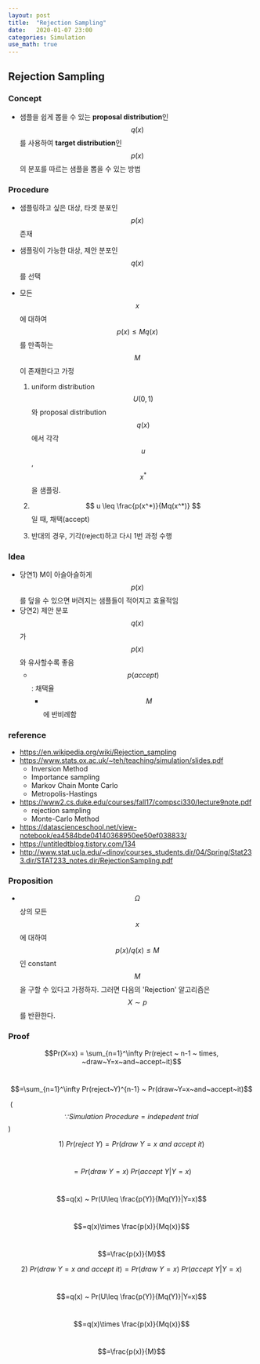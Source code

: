 ```yaml
---
layout: post
title:  "Rejection Sampling"
date:   2020-01-07 23:00
categories: Simulation
use_math: true
---
```


## Rejection Sampling

### Concept

- 샘플을 쉽게 뽑을 수 있는 **proposal distribution**인 $$q(x)$$를 사용하여 **target distribution**인 $$p(x)$$의 분포를 따르는 샘플을 뽑을 수 있는 방법



### Procedure

- 샘플링하고 싶은 대상, 타겟 분포인 $$p(x)$$ 존재

- 샘플링이 가능한 대상, 제안 분포인 $$q(x)$$를 선택

- 모든 $$x$$에 대하여 $$p(x) \leq Mq(x)$$를 만족하는 $$M$$이 존재한다고 가정

  1.  uniform distribution $$U(0,1)$$와 proposal distribution $$q(x)$$에서 각각 $$u$$, $$x^*$$을 샘플링.

  2. $$ u \leq \frac{p(x^*)}{Mq(x^*)} $$ 일 때, 채택(accept)
  3. 반대의 경우, 기각(reject)하고 다시 1번 과정 수행

  

### Idea

- 당연1) M이 아슬아슬하게 $$p(x)$$를 덮을 수 있으면 버려지는 샘플들이 적어지고 효율적임
- 당연2) 제안 분포 $$q(x)$$가 $$p(x)$$와 유사할수록 좋음
  - $$p(accept)$$ : 채택율
    - $$M$$ 에 반비례함



### reference

- https://en.wikipedia.org/wiki/Rejection_sampling
- https://www.stats.ox.ac.uk/~teh/teaching/simulation/slides.pdf
  - Inversion Method
  - Importance sampling
  - Markov Chain Monte Carlo
  - Metropolis-Hastings
- https://www2.cs.duke.edu/courses/fall17/compsci330/lecture9note.pdf
  - rejection sampling
  - Monte-Carlo Method
- https://datascienceschool.net/view-notebook/ea4584bde04140368950ee50ef038833/
- https://untitledtblog.tistory.com/134
- http://www.stat.ucla.edu/~dinov/courses_students.dir/04/Spring/Stat233.dir/STAT233_notes.dir/RejectionSampling.pdf







### Proposition

- $$\Omega$$ 상의 모든 $$x$$에 대하여 $$p(x)/q(x) \leq M$$인 constant $$M$$을 구할 수 있다고 가정하자. 그러면 다음의 'Rejection' 알고리즘은 $$X \sim p$$ 를 반환한다.

### Proof

$$Pr(X=x) = \sum_{n=1}^\infty Pr(reject ~ n-1 ~ times, ~draw~Y=x~and~accept~it)$$

​	 					 $$=\sum_{n=1}^\infty Pr(reject~Y)^{n-1} ~ Pr(draw~Y=x~and~accept~it)$$

​								($$\because Simulation~Procedure = indepedent~trial$$)

$$1)~Pr(reject~Y) = Pr(draw~Y=x ~ and~accept~it)$$ 

​                              $$=Pr(draw~Y=x) ~ Pr(accept~Y|Y=x)$$ 

​                              $$=q(x) ~ Pr(U\leq \frac{p(Y)}{Mq(Y)}|Y=x)$$ 

​                              $$=q(x)\times \frac{p(x)}{Mq(x)}$$ 

​                              $$=\frac{p(x)}{M}$$ 

$$ 2)~Pr(draw~Y=x ~ and~accept~it) = Pr(draw~Y=x) ~ Pr(accept~Y|Y=x)$$ 

​                										                $$=q(x) ~ Pr(U\leq \frac{p(Y)}{Mq(Y)}|Y=x)$$ 

​                        										        $$=q(x)\times \frac{p(x)}{Mq(x)}$$ 

​                     										           $$=\frac{p(x)}{M}$$ 
